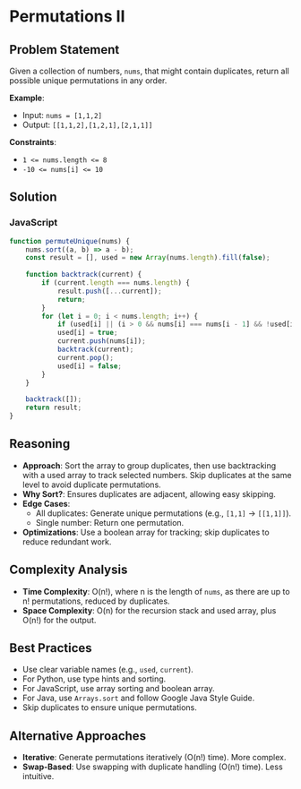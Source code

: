 # Permutations II

## Problem Statement
Given a collection of numbers, `nums`, that might contain duplicates, return all possible unique permutations in any order.

**Example**:
- Input: `nums = [1,1,2]`
- Output: `[[1,1,2],[1,2,1],[2,1,1]]`

**Constraints**:
- `1 <= nums.length <= 8`
- `-10 <= nums[i] <= 10`

## Solution

### JavaScript
```javascript
function permuteUnique(nums) {
    nums.sort((a, b) => a - b);
    const result = [], used = new Array(nums.length).fill(false);
    
    function backtrack(current) {
        if (current.length === nums.length) {
            result.push([...current]);
            return;
        }
        for (let i = 0; i < nums.length; i++) {
            if (used[i] || (i > 0 && nums[i] === nums[i - 1] && !used[i - 1])) continue;
            used[i] = true;
            current.push(nums[i]);
            backtrack(current);
            current.pop();
            used[i] = false;
        }
    }
    
    backtrack([]);
    return result;
}
```

## Reasoning
- **Approach**: Sort the array to group duplicates, then use backtracking with a used array to track selected numbers. Skip duplicates at the same level to avoid duplicate permutations.
- **Why Sort?**: Ensures duplicates are adjacent, allowing easy skipping.
- **Edge Cases**:
  - All duplicates: Generate unique permutations (e.g., `[1,1]` → `[[1,1]]`).
  - Single number: Return one permutation.
- **Optimizations**: Use a boolean array for tracking; skip duplicates to reduce redundant work.

## Complexity Analysis
- **Time Complexity**: O(n!), where n is the length of `nums`, as there are up to n! permutations, reduced by duplicates.
- **Space Complexity**: O(n) for the recursion stack and used array, plus O(n!) for the output.

## Best Practices
- Use clear variable names (e.g., `used`, `current`).
- For Python, use type hints and sorting.
- For JavaScript, use array sorting and boolean array.
- For Java, use `Arrays.sort` and follow Google Java Style Guide.
- Skip duplicates to ensure unique permutations.

## Alternative Approaches
- **Iterative**: Generate permutations iteratively (O(n!) time). More complex.
- **Swap-Based**: Use swapping with duplicate handling (O(n!) time). Less intuitive.